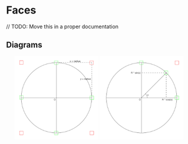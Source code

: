 # Faces

// TODO: Move this in a proper documentation
## Diagrams
<p align="center">
  <img src="https://github.com/R3J3CT3D/Faces/blob/master/Documentation/diagram-1.1.jpg" alt="Diagram1.1" width="45%" style= "margin-bottom: 1rem">
  <img src="https://github.com/R3J3CT3D/Faces/blob/master/Documentation/diagram-1.2.jpg" alt="Diagram1.2" width="45%" style= "margin-bottom: 1rem">
</p>
